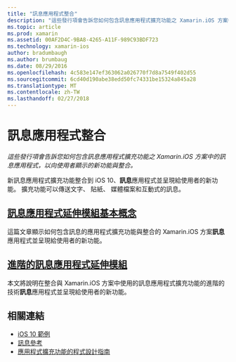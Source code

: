 ```yaml
---
title: "訊息應用程式整合"
description: "這些發行項會告訴您如何包含訊息應用程式擴充功能之 Xamarin.iOS 方案中的訊息應用程式，以向使用者顯示的新功能與整合。"
ms.topic: article
ms.prod: xamarin
ms.assetid: 00AF2D4C-9BA8-4265-A11F-989C93BDF723
ms.technology: xamarin-ios
author: bradumbaugh
ms.author: brumbaug
ms.date: 08/29/2016
ms.openlocfilehash: 4c583e147ef363062a026770f7d8a7549f402d55
ms.sourcegitcommit: 6cd40d190abe38edd50fc74331be15324a845a28
ms.translationtype: MT
ms.contentlocale: zh-TW
ms.lasthandoff: 02/27/2018
---
```

# <a name="message-app-integration"></a>訊息應用程式整合

_這些發行項會告訴您如何包含訊息應用程式擴充功能之 Xamarin.iOS 方案中的訊息應用程式，以向使用者顯示的新功能與整合。_

新訊息應用程式擴充功能整合到 iOS 10、**訊息**應用程式並呈現給使用者的新功能。 擴充功能可以傳送文字、 貼紙、 媒體檔案和互動式的訊息。

    
## <a name="message-app-extension-basicsiosplatformmessage-app-integrationintro-to-message-app-extensionsmd"></a>[訊息應用程式延伸模組基本概念](~/ios/platform/message-app-integration/intro-to-message-app-extensions.md)

這篇文章顯示如何包含訊息的應用程式擴充功能與整合的 Xamarin.iOS 方案**訊息**應用程式並呈現給使用者的新功能。

## <a name="advanced-message-app-extensionsiosplatformmessage-app-integrationintro-to-message-app-extensionsmd"></a>[進階的訊息應用程式延伸模組](~/ios/platform/message-app-integration/intro-to-message-app-extensions.md)

本文將說明在整合與 Xamarin.iOS 方案中使用的訊息應用程式擴充功能的進階的技術**訊息**應用程式並呈現給使用者的新功能。


## <a name="related-links"></a>相關連結

- [iOS 10 範例](https://developer.xamarin.com/samples/ios/iOS10/)
- [訊息參考](https://developer.apple.com/reference/messages)
- [應用程式擴充功能的程式設計指南](https://developer.apple.com/library/prerelease/content/documentation/General/Conceptual/ExtensibilityPG/index.html#//apple_ref/doc/uid/TP40014214)
